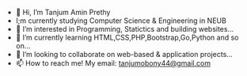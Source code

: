 - 👋 Hi, I’m Tanjum Amin Prethy
- I;m currently studying Computer Science & Engineering in NEUB
- 👀 I’m interested in Programming, Statictics and building websites...
- 🌱 I’m currently learning HTML,CSS,PHP,Bootstrap,Go,Python and so on...
- 💞️ I’m looking to collaborate on web-based & application projects...
- 📫 How to reach me! 
My email: tanjumobony44@gmail.com

<!---
Prethy4/Prethy4 is a ✨ special ✨ repository because its `README.md` (this file) appears on your GitHub profile.
You can click the Preview link to take a look at your changes.
--->
